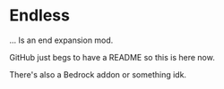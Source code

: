 # Endless
... Is an end expansion mod.

GitHub just begs to have a README so this is here now.

There's also a Bedrock addon or something idk.
